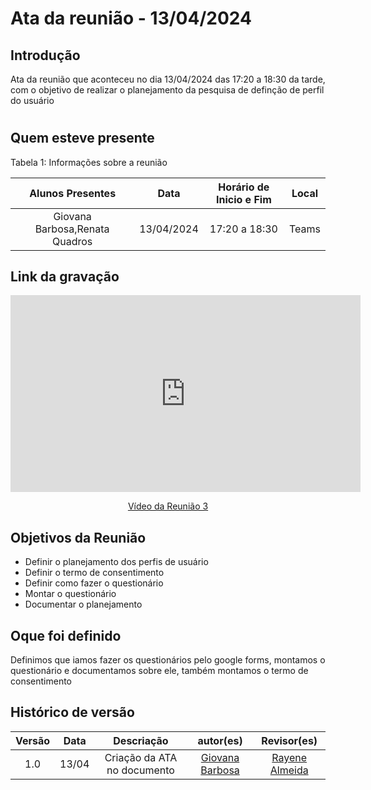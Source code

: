 # Ata da reunião - 13/04/2024

## Introdução
Ata da reunião que aconteceu no dia 13/04/2024 das 17:20 a 18:30 da tarde, com o objetivo de realizar o planejamento da pesquisa de definção de perfil do usuário

#

## Quem esteve presente

Tabela 1: Informações sobre a reunião

| Alunos Presentes       | Data | Horário de Inicio e Fim                                 | Local            |
| :--------: | :----: | :--------------------:                    | :---------------: |
|  Giovana Barbosa,Renata Quadros |  13/04/2024   | 17:20 a 18:30                    | Teams  | 

## Link da gravação


<p style="text-align: center"><iframe width="560" height="315" src="https://www.youtube.com/embed/f_IBeJ2bM6o" title="YouTube video player" frameborder="0" allow="accelerometer; autoplay; clipboard-write; encrypted-media; gyroscope; picture-in-picture; web-share" referrerpolicy="strict-origin-when-cross-origin" allowfullscreen></iframe></p>
<p style="text-align: center"><a href="https://youtu.be/f_IBeJ2bM6o" target="blanket">Vídeo da Reunião 3</a></p>

## Objetivos da Reunião

- Definir o planejamento dos perfis de usuário
- Definir o termo de consentimento
- Definir como fazer o questionário
- Montar o questionário
- Documentar o planejamento

## Oque foi definido

Definimos que iamos fazer os questionários pelo google forms, montamos o questionário e documentamos sobre ele, também montamos o termo de consentimento

## Histórico de versão
|                            Versão                             |              Data               |                    Descriação                     | autor(es)           |  Revisor(es)          |
| :----------------------------------------------------------: | :-------------------------------: | :-------------------------------------------------: | :-------------------------------: |  :-------------------------------: | 
| 1.0 |  13/04  | Criação da ATA no documento |[Giovana Barbosa ](https://github.com/gio221)|[Rayene Almeida](https://github.com/rayenealmeida)|15/05|